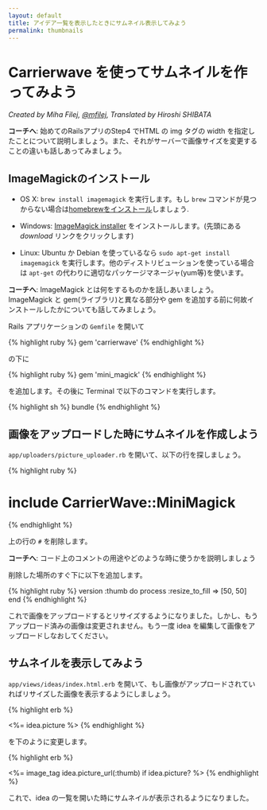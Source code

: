 ```yaml
---
layout: default
title: アイデア一覧を表示したときにサムネイル表示してみよう
permalink: thumbnails
---
```


# Carrierwave を使ってサムネイルを作ってみよう

*Created by Miha Filej, [@mfilej](https://twitter.com/mfilej), Translated by Hiroshi SHIBATA*

__コーチへ__: 始めてのRailsアプリのStep4 でHTML の img タグの width を指定したことについて説明しましょう。また、それがサーバーで画像サイズを変更することの違いも話しあってみましょう。

## ImageMagickのインストール

* OS X: `brew install imagemagick` を実行します。もし `brew` コマンドが見つからない場合は[homebrewをインストール][in-homebrew]しましょう.
* Windows: [ImageMagick installer][im-win] をインストールします。(先頭にある *download* リンクをクリックします)
* Linux: Ubuntu か Debian を使っているなら `sudo apt-get install imagemagick` を実行します。他のディストリビューションを使っている場合は `apt-get` の代わりに適切なパッケージマネージャ(yum等)を使います。

  [im-win]: http://www.imagemagick.org/script/binary-releases.php?ImageMagick=vkv0r0at8sjl5qo91788rtuvs3#windows
  [in-homebrew]: http://mxcl.github.io/homebrew/

__コーチへ__: ImageMagick とは何をするものかを話しあいましょう。ImageMagick と gem(ライブラリ)と異なる部分や gem を追加する前に何故インストールしたかについても話してみましょう。

Rails アプリケーションの `Gemfile` を開いて

{% highlight ruby %}
gem 'carrierwave'
{% endhighlight %}

の下に

{% highlight ruby %}
gem 'mini_magick'
{% endhighlight %}

を追加します。その後に Terminal で以下のコマンドを実行します。

{% highlight sh %}
bundle
{% endhighlight %}

## 画像をアップロードした時にサムネイルを作成しよう

`app/uploaders/picture_uploader.rb` を開いて、以下の行を探しましょう。

{% highlight ruby %}
  # include CarrierWave::MiniMagick
{% endhighlight %}

上の行の `#` を削除します。

__コーチへ__: コード上のコメントの用途やどのような時に使うかを説明しましょう

削除した場所のすぐ下に以下を追加します。

{% highlight ruby %}
version :thumb do
  process :resize_to_fill => [50, 50]
end
{% endhighlight %}

これで画像をアップロードするとリサイズするようになりました。しかし、もうアップロード済みの画像は変更されません。もう一度 idea を編集して画像をアップロードしなおしてください。

## サムネイルを表示してみよう

`app/views/ideas/index.html.erb` を開いて、もし画像がアップロードされていればリサイズした画像を表示するようにしましょう。

{% highlight erb %}
<td><%= idea.picture %></td>
{% endhighlight %}

を下のように変更します。

{% highlight erb %}
<td><%= image_tag idea.picture_url(:thumb) if idea.picture? %></td>
{% endhighlight %}

これで、idea の一覧を開いた時にサムネイルが表示されるようになりました。